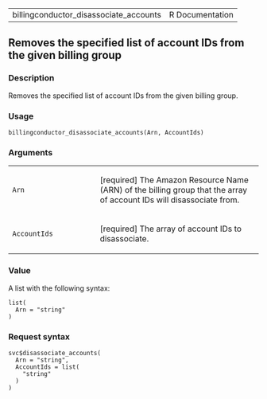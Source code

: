 <table style="width: 100%;">
<tbody>
<tr class="odd">
<td>billingconductor_disassociate_accounts</td>
<td style="text-align: right;">R Documentation</td>
</tr>
</tbody>
</table>

## Removes the specified list of account IDs from the given billing group

### Description

Removes the specified list of account IDs from the given billing group.

### Usage

    billingconductor_disassociate_accounts(Arn, AccountIds)

### Arguments

<table>
<colgroup>
<col style="width: 35%" />
<col style="width: 65%" />
</colgroup>
<tbody>
<tr class="odd">
<td><code
id="billingconductor_disassociate_accounts_:_Arn">Arn</code></td>
<td><p>[required] The Amazon Resource Name (ARN) of the billing group
that the array of account IDs will disassociate from.</p></td>
</tr>
<tr class="even">
<td><code
id="billingconductor_disassociate_accounts_:_AccountIds">AccountIds</code></td>
<td><p>[required] The array of account IDs to disassociate.</p></td>
</tr>
</tbody>
</table>

### Value

A list with the following syntax:

    list(
      Arn = "string"
    )

### Request syntax

    svc$disassociate_accounts(
      Arn = "string",
      AccountIds = list(
        "string"
      )
    )
